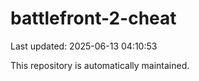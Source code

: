 # battlefront-2-cheat

Last updated: 2025-06-13 04:10:53

This repository is automatically maintained.
